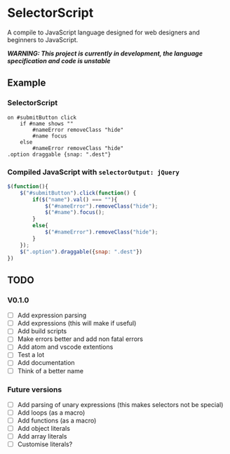 # SelectorScript

A compile to JavaScript language designed for web designers and beginners to JavaScript.

***WARNING: This project is currently in development, the language specification and code is unstable***

## Example

### SelectorScript
```
on #submitButton click
    if #name shows ""
        #nameError removeClass "hide"
        #name focus
    else
        #nameError removeClass "hide"
.option draggable {snap: ".dest"}
```
### Compiled JavaScript with `selectorOutput: jQuery`
``` javascript
$(function(){
    $("#submitButton").click(function() {
        if($("name").val() === ""){
            $("#nameError").removeClass("hide");
            $("#name").focus();
        }
        else{
            $("#nameError").removeClass("hide");
        }
    });
    $(".option").draggable({snap: ".dest"})
})
```


## TODO

### V0.1.0
- [ ] Add expression parsing
- [ ] Add expressions (this will make if useful)
- [ ] Add build scripts
- [ ] Make errors better and add non fatal errors
- [ ] Add atom and vscode extentions
- [ ] Test a lot
- [ ] Add documentation
- [ ] Think of a better name

### Future versions
- [ ] Add parsing of unary expressions (this makes selectors not be special)
- [ ] Add loops (as a macro)
- [ ] Add functions (as a macro)
- [ ] Add object literals
- [ ] Add array literals
- [ ] Customise literals?